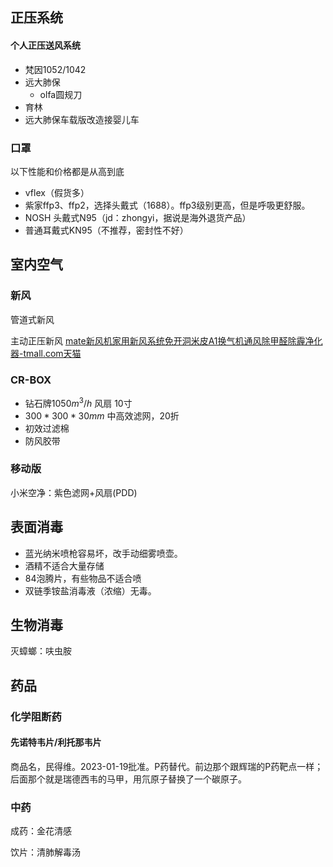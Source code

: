 
## 正压系统

#### 个人正压送风系统
- 梵因1052/1042
- 远大肺保
	- olfa圆规刀
- 育林
- 远大肺保车载版改造接婴儿车

### 口罩
以下性能和价格都是从高到底
- vflex（假货多）
- 紫家ffp3、ffp2，选择头戴式（1688）。ffp3级别更高，但是呼吸更舒服。
- NOSH 头戴式N95（jd：zhongyi，据说是海外退货产品）
- 普通耳戴式KN95（不推荐，密封性不好）

## 室内空气

### 新风

管道式新风

主动正压新风
[mate新风机家用新风系统免开洞米皮A1换气机通风除甲醛除霾净化器-tmall.com天猫](https://detail.tmall.com/item.htm?abbucket=7&id=655909858404&ns=1&spm=a230r.1.14.16.40cb2d69WpKUr4&skuId=4902966366784)

### CR-BOX

- 钻石牌$1050m^3/h$ 风扇 10寸
- $300*300*30mm$ 中高效滤网，20折
- 初效过滤棉
- 防风胶带

### 移动版 

小米空净：紫色滤网+风扇(PDD)

## 表面消毒

- 蓝光纳米喷枪容易坏，改手动细雾喷壶。
- 酒精不适合大量存储
- 84泡腾片，有些物品不适合喷
- 双链季铵盐消毒液（浓缩）无毒。

## 生物消毒

灭蟑螂：呋虫胺

## 药品

### 化学阻断药

#### 先诺特韦片/利托那韦片
商品名，民得维。2023-01-19批准。P药替代。前边那个跟辉瑞的P药靶点一样；后面那个就是瑞德西韦的马甲，用氘原子替换了一个碳原子。

### 中药

成药：金花清感

饮片：清肺解毒汤